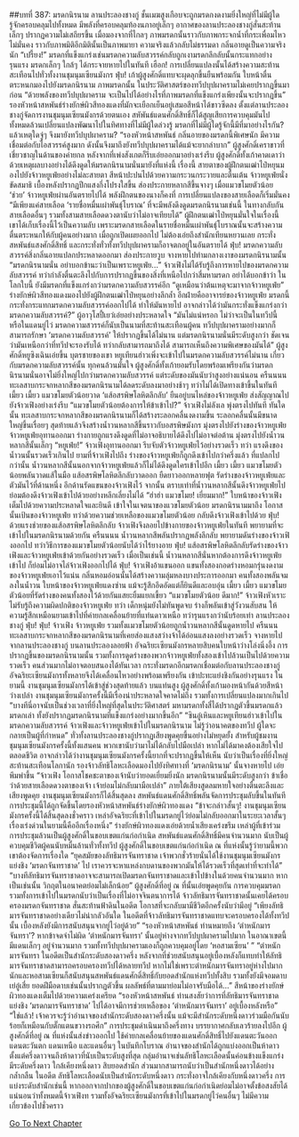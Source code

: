 ##บทที่ 387: มรดกนิรนาม
ลานประลองชางกู่
ชั้นเมฆสูงเกือบจะถูกมรดกงดงามยิ่งใหญ่ที่ไม่มีผู้ใดรู้จักครอบคลุมไปทั้งหมด มีพลังที่ครอบคลุมท้องนภาอยู่เล็กๆ อากาศของลานประลองชางกู่สั่นสะท้านเล็กๆ ปรากฏความไม่เสถียรขึ้น
เมื่อมองจากที่ไกลๆ ภาพมรดกนั้นราวกับภาพกระจกน้ำที่กระเพื่อมไหวไม่มั่นคง ราวกับภาพมิติอีกมิตินั้นเป็นภาพมายา ความจริงแล้วกลับไม่ธรรมดา กลิ่นอายดูเป็นความจริงนัก
“เปรี้ยง!”
มรดกที่แข็งแกร่งเช่นมรดกความลับสวรรค์กลับถูกเงามรดกลึกลับนั้นกระแทกอย่างรุนแรง
มรดกเล็กๆ ใกล้ๆ ได้กระจายหายไปในทันที
เฮือก!
การเปลี่ยนแปลงนั้นได้สร้างความสะท้านสะเทือนไปทั่วทั้งงานชุมนุมเซียนมังกร
ฟุ่บ!
เก้าผู้สูงศักดิ์แทบจะผุดลุกขึ้นยืนพร้อมกัน ใบหน้าตื่นตระหนกมองไปยังมรดกนิรนาม
ภาพมรดกนั้น ในประวัติศาสตร์ของทวีปบุปผาครามไม่เคยปรากฏขึ้นมาก่อน
“ด้วยพลังของทวีปบุปผาคราม จะเป็นไปได้อย่างไรที่ภาพมรดกที่แข็งแกร่งเพียงนั้นจะปรากฏขึ้น”
รองหัวหน้าสหพันธ์ร่างยักษ์ผิวสีทองแดงที่มักจะเยือกเย็นอยู่เสมอสีหน้าได้ขาวซีดลง
ตั้งแต่ลานประลองชางกู่จัดการงานชุมนุมเซียนมังกรด้วยตนเอง สหัพันธ์แดนศักดิ์สิทธิ์ก็ได้สูญเสียการควบคุมมันไป
ทั้งหมดล้วนเปลี่ยนแปลงพัฒนาไปในทิศทางที่ไม่มีผู้ใดล่วงรู้
มรดกที่ไม่มีผู้ใดรู้จักนี้มีที่มาอย่างไรกัน?
แล้วเหตุใดจู่ๆ จึงมายังทวีปบุปผาคราม?
“รองหัวหน้าสหพันธ์ กลิ่นอายของมรดกนี้พิเศษนัก มีความเชื่อมต่อกับไอสวรรค์สูงมาก ดังนั้นจึงมาถึงยังทวีปบุปผาครามได้แม้จะยากลำบาก”
ผู้สูงศักดิ์เคราขาวที่เชี่ยวชาญในด้านของค่ายกล หลังจากที่เพ่งสังเกตก็รีบเอ่ยออกมาอย่างเร่งรีบ
ผู้สูงศักดิ์ทั้งเก้าคาดเดาว่าด้วยเหตุผลบางอย่างได้ดึงดูดให้มรดกนิรนามนั่นมายังที่แห่งนี้
เรื่องนี้
สายตาของผู้ฝึกตนเฒ่าไป๋หยุนมองไปยังจ้าวหยูเฟ่ยอย่างไม่ละสายตา สีหน้าปะปนไปด้วยความกระวนกระวายและตื่นเต้น
จ้าวหยูเฟ่ยนั่งขัดสมาธิ เบื้องหลังปรากฏปีกแสงกึ่งโปรงใสขี้น ส่องประกายหลากสีขึ้นจางๆ
เมื่อแมวขโมยตัวน้อย ‘ช่วย’ จ้าวหยูเฟ่ยผ่านอันตรายไปได้ พลังฝึกตนของนางก็คงที่ การเปลี่ยนแปลงของสายเลือดก็เริ่มมั่นคง
“มีเพียงแค่สายเลือด ‘รายชื่อหมื่นเผ่าพันธุ์โบราณ’ ที่จะมีพลังดึงดูดมรดกนิรนามเช่นนี้ ในทางกลับกัน สายเลือดอื่นๆ รวมทั้งสามสายเลือดดวงตานับว่าไม่อาจเทียบได้”
ผู้ฝึกตนเฒ่าไป๋หยุนมั่นใจในเรื่องนี้
เขาได้เก็บเรื่องนี้ไว้เป็นความลับ เพราะมรดกสายเลือดในรายชื่อหมื่นเผ่าพันธุ์โบราณนั้นจะสร้างความตื่นตระหนกให้กับผู้คนอย่างมาก เมื่อถูกเปิดเผยออกไป ไม่ต้องเอ่ยถึงสำนักเทียนหยวนเลย กระทั่งสหพันธ์แสงศักดิ์สิทธิ์ และกระทั่งทั่วทั้งทวีปบุปผาครามก็อาจตกอยู่ในอันตรายได้
ฟุ่บ!
มรดกความลับสวรรค์สิ่งกลิ่นอายแปลกประหลาดออกมา ส่องประกายวูบ จางหายไปท่ามกลางเงาของมรดกนิรนามนั้น
“มรดกนิรนามนั่น อย่าบอกข้านะว่าเป็นเพราะหยูเฟ่ย...”
จ้าวเฟิงไม่ได้รับรู้ถึงการหายไปของมรดกความลับสวรรค์ ทว่ากำลังตื่นตะลึงไปกับการปรากฏขึ้นของสิ่งที่เหนือไปกว่าสี่มหามรดก
อย่าได้บอกข้าว่า
ในโลกใบนี้ ยังมีมรดกที่แข็งแกร่งกว่ามรดกความลับสวรรค์อีก
“ดูเหมือนว่าต้นเหตุจะมาจากจ้าวหยูเฟ่ย”
ร่างยักษ์ผิวสีทองแดงมองไปยังผู้ฝึกตนเฒ่าไป๋หยุนอย่างลึกล้ำ อีกฝ่ายคืออาจารย์ของจ้าวหยูเฟ่ย
มรดกนี้กระทั่งกระแทกมรดกความลับสวรรค์ออกไปได้ ทำให้มันหายไป อาจกล่าวได้ว่ามันกระทั่งแข็งแกร่งกว่ามรดกความลับสวรรค์?”
ผู้อาวุโสปี้เยว่เอ่ยอย่างประหลาดใจ
“มันไม่แน่หรอก ไม่ว่าจะเป็นในทวีปนี้ หรือในแดนยู่ไว่ มรดกความสวรรค์ก็นับเป็นนามที่สะท้านสะเทือนผู้คน ทวีปบุปผาครามอย่างมากก็สามารถรักษา ‘มรดกความลับสวรรค์’ ให้ปรากฏขึ้นได้ไม่นาน แต่มรดกนิรนามนั่นมีระดับสูงกว่า ชัดเจนว่ามันเหนือกว่าที่ทวีปจะรองรับได้ ทว่ากลับสามารถมาถึงได้ สามารถเห็นถึงความพิเศษของมันได้”
ผู้สูงศักดิ์หยูซิงเฉินเอ่ยขึ้น
บุตรชายของเขา หยูเทียนฮ่าวเพิ่งจะเข้าไปในมรดกความลับสวรรค์ไม่นาน
เกี่ยวกับมรดกความลับสวรรค์นั้น ทุกคนล้วนมั่นใจ
ผู้สูงศักดิ์ทั้งเก้ายอมรับโดยพร้อมเพรียงกันว่ามรดกนิรนามนั่นอาจไม่ยิ่งใหญ่ไปกว่ามรดกความลับสวรรค์ แต่ระดับของมันนับว่าสูงอย่างแน่นอน
ครืนนนน
ทะเลสาบกระจกหลากสีของมรดกนิรนามได้ลดระดับลงมาอย่างช้าๆ ทว่าไม่ได้เปิดทางเข้าขึ้นในทันที
เมี้ยว เมี้ยว
แมวขโมยตัวน้อยวาด ‘แส้อสรพิษโลหิตลึกลับ’ ยืนอยู่บนไหล่ของจ้าวหยูเฟ่ย ส่งสัญญาณไปยังจ้าวเฟิงอย่างเร่งรีบ
“แมวขโมยตัวน้อยต้องการให้ข้าเข้าไป?”
จ้าวเฟิงไม่ลังเล พุ่งตรงไปทันที
ทันใดนั้น ทะเลสาบกระจกหลากสีของมรดกนิรนามก็ได้สร้างระลอกคลื่นงดงามขึ้น
ระลอกคลื่นนั้นมีขนาดใหญ่ขึ้นเรื่อยๆ สุดท้ายแล้วจึงสร้างน้ำวนหลากสีขึ้นราวกับอสรพิษมังกร มุ่งตรงไปยังร่างของจ้าวหยูเฟ่ย
จ้าวหยูเฟ่ยอุทานออกมา ร่างกายถูกแรงดึงดูดที่ไม่อาจอธิบายได้ดึงไปไม่อาจต่อต้าน มุ่งตรงไปยังน้ำวนหลากสีนั้นเล็กๆ
“หยูเฟ่ย!”
จ้าวเฟิงอุทานออกมา รีบจับตัวจ้าวหยูเฟ่ยไว้อย่างรวดเร็ว
ทว่า
แรงดึงของน้ำวนนั้นรวดเร็วเกินไป ยามที่จ้าวเฟิงไปถึง ร่างของจ้าวหยูเฟ่ยก็ถูกดึงเข้าไปกว่าครึ่งแล้ว
ที่แปลกไปกว่านั้น น้ำวนหลากสีนั้นนอกจากจ้าวหยูเฟ่ยแล้วก็ไม่ได้ดึงดูดใครเข้าไปอีก
เมี้ยว เมี้ยว
แมวขโมยตัวน้อยพลันวาดแส้ในมือ
แส้อสรพิษโลหิตลึกลับวาดออก ยืดยาวออกหลายฟุต รัดร่างของจ้าวหยูเฟ่ยและตัวมันไว้ที่ด้านหนึ่ง อีกด้านรัดแขนของจ้าวเฟิงไว้
จากนั้น
ตราบเท่าที่น้ำวนหลากสีนั้นดึงจ้าวหยูเฟ่ยไป ย่อมต้องดึงจ้าวเฟิงเข้าไปด้วยอย่างหลีกเลี่ยงไม่ได้
“ฮ่าฮ่า แมวขโมย! เยี่ยมมาก!”
ใบหน้าของจ้าวเฟิงเต็มไปด้วยความประหลาดใจและยินดี เข้าใจในเจตนาของแวขโมยตัวน้อย
มรดกนิรนามมาถึง โอกาสนั้นเป้นของจ้าวหยูเฟ่ย
ทว่าด้วยความช่วยเหลือของแมวขโมยตัวน้อย กลับดึงจ้าวเฟิงเข้าไปด้วย
ฟุ่บ!
ด้วยแรงช่วยของแส้อสรพิษโลหิตลึกลับ จ้าวเฟิงจึงลอยไปข้างกายของจ้าวหยูเฟ่ยในทันที พยายามที่จะเข้าไปในมรดกนิรนามด้วยกัน
ครืนนนน
น้ำวนหลากสีพลันปรากฏพลังลึกลับ พยายามดันร่างของจ้าวเฟิงออกไป
ทว่าวิธีการของแมวขโมยตัวน้อยนับได้ว่าไร้ยางอาย
ฟุ่บ!
แส้อสรพิษโลหิตลึกลับรัดร่างของจ้าวเฟิงและจ้าวหยูเฟ่ยเข้าด้วยกันอย่างรวดเร็ว
เมื่อเป็นเช่นนี้ น้ำวนหลากสีนั่นหากต้องการดึงจ้าวหยูเฟ่ยเข้าไป ก็ย่อมไม่อาจไล่จ้าวเฟิงออกไปได้
ฟุ่บ!
จ้าวเฟิงอ้าแขนออก แขนทั้งสองกอดร่างหอมกรุ่นงดงามของจ้าวหยูเฟ่ยเอาไว้แน่น กลิ่นหอมอ่อนนั้นได้สร้างความลุ่มหลงบางประการออกมา
คนทั้งสองพลันจมลงในน้ำวน ใบหน้าของจ้าวหยูเฟ่ยแดงซ่าน แม้จะรู้สึกอึดอัดแต่ก็ยินดีและอบอุ่น
เมี้ยว เมี้ยว
แมวขโมยตัวน้อยที่รัดร่างของคนทั้งสองไว้ด้วยกันแสยะยิ้มแยกเขี้ยว
“แมวขโมยตัวน้อย ดีมาก!”
จ้าวเฟิงหัวเราะ ไม่รับรู้ถึงความผิดปกติของจ้าวหยูเฟ่ย
ทว่า
เด็กหนุ่มยังไม่ทันพูดจบ ร่างก็พลันเข้าสู่วังวนสับสน ให้ความรู้สึกเหมือนยามเข้าไปที่ค่ายกลเคลื่อนย้ายที่แท่นดาวเหนือ ทว่ารุนแรงกว่านับร้อยเท่า
ลานประลองชางกู่
ฟุ่บ! ฟุ่บ!
จ้าวเฟิง จ้าวหยูเฟ่ย รวมทั้งแมวขโมยตัวน้อยถูกน้ำวนหลากสีนั้นดูดหายไป
ครืนนน
ทะเลสาบกระจกหลากสีของมรดกนิรนามที่เคยส่องแสงสว่างจ้าได้อ่อนแสงลงอย่างรวดเร็ว จางหายไปจากลานประลองชางกู่
บนลานประลองลอยฟ้า อัจฉริยะเซียนมังกรหลายสิบคนใบหน้าว่างโล่งนิ่งอึ้ง
การปรากฏขึ้นของมรดกนิรนามนั้น รวมทั้งการดูดร่างของพวกจ้าวหยูเฟ่ยทั้งสองเข้าไปล้วนเป็นไปด้วยความรวดเร็ว คนส่วนมากไม่อาจตอบสนองได้ทันเวลา
กระทั่งมรดกอีกมรดกเชื่อมต่อกับลานประลองชางกู่ อัจฉริยะเซียนมังกรทั้งหลายจึงได้เคลื่อนไหวอย่างพร้อมเพรียงกัน เข้าปะทะแย่งชิงกันอย่างรุนแรง
ในยามนี้
งานชุมนุมเซียนมังกรได้เข้าสู่ช่วงสุดท้ายแล้ว
บนแท่นสูง ผู้สูงศักดิ์ทั้งเก้ามองหน้ากันด้วยสีหน้าว่างเปล่า
งานชุมนุมเซียนมังกรครั้งนี้มีเรื่องน่าประหลาดใจคาดไม่ถึง รวมทั้งการเปลี่ยนแปลงมากเกินไป
“บางทีนี่อาจนับเป็นช่วงเวลาที่ยิ่งใหญ่ที่สุดในประวัติศาสตร์ มหามรดกทั้งสี่ได้ปรากฏตัวขึ้นมรดกแล้วมรดกเล่า ทั้งยังปรากฏมรดกนิรนามที่แข็งแกร่งอย่างมากขึ้นอีก”
“ซินอู๋เหินและหยูเทียนฮ่าวเข้าไปในมรดกความลับสวรรค์ จ้าวเฟิงและจ้าวหยูเฟ่ยเข้าไปในมรดกนิรนาม ไม่รู้ว่าอนาคตของทวีป ผู้ใดจะกลายเป็นผู้ที่กำหนด”
ทั่วทั้งลานประลองชางกู่ปรากฏเสียงพูดคุยขึ้นอย่างไม่หยุดยั้ง
สำหรับผู้ชมงานชุมนุมเซียนมังกรครั้งนี้ทั้งแสนคน พวกเขานับว่ามาไม่ได้กลับไปมือเปล่า หากไม่ได้มาคงต้องเสียใจไปตลอดชีวิต
อาจกล่าวได้ว่างานชุมนุมเซียนมังกรครั้งนี้ยากที่จะปรากฏขึ้นให้เห็น นับว่าเป็นเรื่องที่ยิ่งใหญ่สะท้านสะเทือนโลกานัก
รองจ้าวลัทธิโลหะเลือดมองไปยังทิศทางที่ ‘มรดกนิรนาม’ นั้นจางหายไป เอ่ยพึมพำขึ้น “จ้าวเฟิง โอกาสโชคชะตาของเจ้านับว่ายอดเยี่ยมยิ่งนัก มรดกนิรนามนั้นมีระดับสูงกว่า ข้าเชื่อว่าด้วยสายเลือดดวงตาของเจ้า เจ้าย่อมไม่กลับมามือเปล่า”
ภายใต้เสียงสูดลมหายใจอย่างตื่นตะลึงและเสียงพูดคุย งานชุมนุมเซียนมังกรก็ได้สิ้นสุดลง
สหพันธ์แดนศักดิ์สิทธิ์พลันจัดการประชุมลับขึ้นในทันที
การประชุมนี้ได้ถูกจัดขึ้นโดยรองหัวหน้าสหพันธ์ร่างยักษ์ผิวทองแดง
“ข้าจะกล่าวสั้นๆ! งานชุมนุมเซียนมังกรครั้งนี้ได้สิ้นสุดลงชั่วคราว เหล่าอัจฉริยะที่เข้าไปในมรดกยู่ไว่ย่อมไม่กลับออกมาในระยะเวลาสั้นๆ เรื่องเร่งด่วนในยามนี้คืออีกเรื่องหนึ่ง”
ร่างยักษ์ผิวทองแดงเอ่ยด้วยน้ำเสียงเคร่งขรึม
เหล่าผู้ที่เข้าร่วมการประชุมล้วนเป็นผู้สูงศักดิ์ในขอบเขตแก่นก่อกำเนิด
สหพันธ์แดนศักดิ์สิทธิ์มีคนจำนวนมาก นับเป็นผู้ควบคุมชีวิตผู้คนนับหมื่นล้านทั่วทั้งทวีป
ผู้สูงศักดิ์ในขอบเขตแก่นก่อกำเนิด ณ ที่แห่งนั้นรู้ว่ายามนี้พวกเขาต้องจัดการเรื่องใด
“ยุคสมัยของลัทธิมารจันทราชาด เจ้าพวกชั่วร้ายนั่นได้ใช้งานชุมนุมเซียนมังกร แย่งชิง ‘มรดกจันทราชาด’ ไป เราควรจะหาแหล่งกบดานของพวกมันให้ได้รวดเร็วที่สุดเท่าที่จะทำได้”
“บางทีลัทธิมารจันทราชาดอาจจะสามารถเปิดมรดกจันทราชาดและเข้าไปข้างในด้วยคนจำนวนมาก หากเป็นเช่นนั้น วิกฤตในอนาคตย่อมไม่เล็กน้อย”
ผู้สูงศักดิ์ที่อยู่ ณ ที่นั้นเอ่ยพูดคุยกัน
การควบคุมมรดก รวมทั้งการเข้าไปในมรดกนับว่าเป็นเรื่องที่ไม่อาจจินตนาการได้
จ้าวลัทธิมารจันทราชาดนั้นเคยได้ครอบครองมรดกจันทราชาด สั่นสะท้านฟ้าดินในอดีต โอกาสที่จะกลับมามีชีวิตอีกครั้งนับว่ามีอยู่
“เพียงลัทธิมารจันทราชาดอย่างเดียวไม่น่ากลัวอันใด ในอดีตที่จ้าวลัทธิมารจันทราชาดแทบจะครอบครองได้ทั้งทวีปนั้น เบื้องหลังยังมีการสนับสนุนจากยู่ไว่อยู่ด้วย”
“รองหัวหน้าสหพันธ์ ท่านหมายถึง ‘ตำหนักมารจันทรา’? หากข้าจดจำไม่ผิด ‘ตำหนักมารจันทรา’ นั้นอยู่ห่างจากทวีปบุปผาครามไปมาก ในอาณาเขตนี้มีแดนเล็กๆ อยู่จำนวนมาก รวมทั้งทวีปบุปผาครามเองก็ถูกควบคุมอยู่โดย ‘หอสามเซียน’ ”
“ตำหนักมารจันทรา ในอดีตเป็นสำนักระดับสองดาวครึ่ง หลังจากที่ช่วยสนับสนุนอยู่เบื้องหลังก็แทบทำให้ลัทธิมารจันทราชาดสามารถครอบครองทวีปได้หลายทวีป หากไม่ใช่เพราะตำหนักมารจันทราอยู่ห่างไปมากนักและหอสามเซียนก็สนับสนุนสหพันธ์แดนศักดิ์สิทธิ์กับยอดสำนักแห่งทวีปทั้งสิบ รวมทั้งยังมีจอมดาบเย่อู๋เสี่ย ยอดฝีมือดาบเช่นนั้นปรากฏตัวขึ้น ผลลัพธ์ที่ตามมาย่อมไม่อาจรับมือได้...”
สีหน้าของร่างยักษ์ผิวทองแดงเต็มไปด้วยความเคร่งเครียด
“รองหัวหน้าสหพันธ์ ท่านสงสัยว่าการที่ลัทธิมารจันทราชาดแย่งชิง ‘มรดกมารจันทราชาด’ ไปได้อาจมีการช่วยเหลือของ ‘ตำหนักมารจันทรา’ อยู่เบื้องหลังหรือ”
“ใช่แล้ว! เจ้าควรจะรู้ว่าอำนาจของสำนักระดับสองดาวครึ่งนั้น แม้จะมีสำนักระดับหนึ่งดาวร่วมมือกันนับร้อยก็เหมือนกับตั๊กแตนขวางรถศึก”
การประชุมดำเนินมาถึงครึ่งทาง บรรยากาศกลับเลวร้ายลงไปอีก
ผู้สูงศักดิ์ที่อยู่ ณ ที่แห่งนั้นส่งข่าวออกไป ใช้ค่ายกลเคลื่อนย้ายของแดนศักดิ์สิทธิ์ไปยังแดนตะวันออก แดนตะวันตก แดนเหนือ และแดนอื่นๆ
ในบันทึกโบราณ อำนาจของสำนักได้ถูกแบ่งออกเป็นห้าดาว ตั้งแต่ครึ่งดาวจนถึงห้าดาวที่นับเป็นระดับสูงที่สุด
กลุ่มอำนาจเช่นลัทธิโลหะเลือดนั้นค่อนข้างแข็งแกร่ง มีระดับครึ่งดาว ใกล้เคียงหนึ่งดาว
สิบยอดสำนัก ส่วนมากสามารถนับว่าเป็นสำนักหนึ่งดาวได้อย่างกล้ำกลืน
ในอดีต ลัทธิโลหะเลือดนับเป็นสำนักระดับหนึ่งดาว กระทั่งอาจใกล้เคียงกับหนึ่งดาวครึ่ง
การแบ่งระดับสำนักเช่นนี้ หากออกจากปากของผู้สูงศักดิ์ในขอบเขตแก่นก่อกำเนิดย่อมไม่อาจตั้งข้อสงสัยได้
แน่นอนว่าทั้งหมดนี้จ้าวเฟิงท รวมทั้งอัจฉริยะเซียนมังกรที่เข้าไปในมรดกยู่ไว่คนอื่นๆ ไม่มีความเกี่ยวข้องไปชั่วคราว


[Go To Next Chapter]( ./167.md)